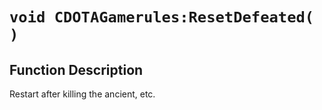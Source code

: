 # `void CDOTAGamerules:ResetDefeated( )`
## Function Description
Restart after killing the ancient, etc.
